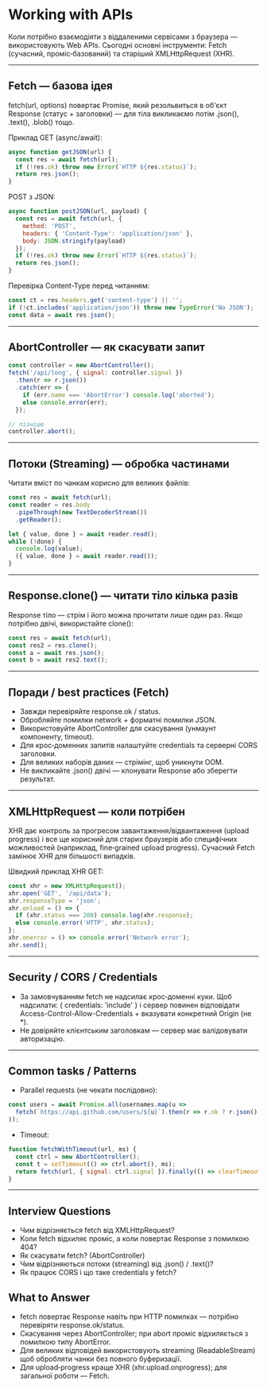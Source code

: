 # Working with APIs

Коли потрібно взаємодіяти з віддаленими сервісами з браузера — використовують Web APIs. Сьогодні основні інструменти: Fetch (сучасний, проміс‑базований) та старіший XMLHttpRequest (XHR).

---

## Fetch — базова ідея

fetch(url, options) повертає Promise, який резольвиться в об'єкт Response (статус + заголовки) — для тіла викликаємо потім .json(), .text(), .blob() тощо.

Приклад GET (async/await):

```js
async function getJSON(url) {
  const res = await fetch(url);
  if (!res.ok) throw new Error(`HTTP ${res.status}`);
  return res.json();
}
```

POST з JSON:

```js
async function postJSON(url, payload) {
  const res = await fetch(url, {
    method: 'POST',
    headers: { 'Content-Type': 'application/json' },
    body: JSON.stringify(payload)
  });
  if (!res.ok) throw new Error(`HTTP ${res.status}`);
  return res.json();
}
```

Перевірка Content-Type перед читанням:

```js
const ct = res.headers.get('content-type') || '';
if (!ct.includes('application/json')) throw new TypeError('No JSON');
const data = await res.json();
```

---

## AbortController — як скасувати запит

```js
const controller = new AbortController();
fetch('/api/long', { signal: controller.signal })
  .then(r => r.json())
  .catch(err => {
    if (err.name === 'AbortError') console.log('aborted');
    else console.error(err);
  });

// пізніше
controller.abort();
```

---

## Потоки (Streaming) — обробка частинами

Читати вміст по чанкам корисно для великих файлів:

```js
const res = await fetch(url);
const reader = res.body
  .pipeThrough(new TextDecoderStream())
  .getReader();

let { value, done } = await reader.read();
while (!done) {
  console.log(value);
  ({ value, done } = await reader.read());
}
```

---

## Response.clone() — читати тіло кілька разів

Response тіло — стрім і його можна прочитати лише один раз. Якщо потрібно двічі, використайте clone():

```js
const res = await fetch(url);
const res2 = res.clone();
const a = await res.json();
const b = await res2.text();
```

---

## Поради / best practices (Fetch)

- Завжди перевіряйте response.ok / status.
- Обробляйте помилки network + форматні помилки JSON.
- Використовуйте AbortController для скасування (унмаунт компоненту, timeout).
- Для крос‑доменних запитів налаштуйте credentials та серверні CORS заголовки.
- Для великих наборів даних — стрімінг, щоб уникнути OOM.
- Не викликайте .json() двічі — клонувати Response або зберегти результат.

---

## XMLHttpRequest — коли потрібен

XHR дає контроль за прогресом завантаження/відвантаження (upload progress) і все ще корисний для старих браузерів або специфічних можливостей (наприклад, fine‑grained upload progress). Сучасний Fetch замінює XHR для більшості випадків.

Швидкий приклад XHR GET:

```js
const xhr = new XMLHttpRequest();
xhr.open('GET', '/api/data');
xhr.responseType = 'json';
xhr.onload = () => {
  if (xhr.status === 200) console.log(xhr.response);
  else console.error('HTTP', xhr.status);
};
xhr.onerror = () => console.error('Network error');
xhr.send();
```

---

## Security / CORS / Credentials

- За замовчуванням fetch не надсилає крос‑доменні куки. Щоб надсилати: { credentials: 'include' } і сервер повинен відповідати Access-Control-Allow-Credentials + вказувати конкретний Origin (не *).
- Не довіряйте клієнтським заголовкам — сервер має валідовувати авторизацію.

---

## Common tasks / Patterns

- Parallel requests (не чекати послідовно):

```js
const users = await Promise.all(usernames.map(u =>
  fetch(`https://api.github.com/users/${u}`).then(r => r.ok ? r.json() : null)
));
```

- Timeout:

```js
function fetchWithTimeout(url, ms) {
  const ctrl = new AbortController();
  const t = setTimeout(() => ctrl.abort(), ms);
  return fetch(url, { signal: ctrl.signal }).finally(() => clearTimeout(t));
}
```

---

## Interview Questions

- Чим відрізняється fetch від XMLHttpRequest?
- Коли fetch відхиляє проміс, а коли повертає Response з помилкою 404?
- Як скасувати fetch? (AbortController)
- Чим відрізняються потоки (streaming) від .json() / .text()?
- Як працює CORS і що таке credentials у fetch?

## What to Answer

- fetch повертає Response навіть при HTTP помилках — потрібно перевіряти response.ok/status.
- Скасування через AbortController; при abort проміс відхиляється з помилкою типу AbortError.
- Для великих відповідей використовують streaming (ReadableStream) щоб обробляти чанки без повного буферизації.
- Для upload‑progress краще XHR (xhr.upload.onprogress); для загальної роботи — Fetch.
